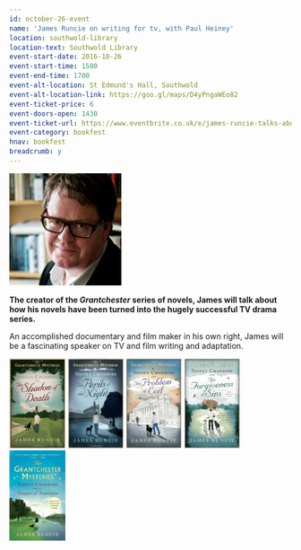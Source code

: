 ```yaml
---
id: october-26-event
name: 'James Runcie on writing for tv, with Paul Heiney'
location: southwold-library
location-text: Southwold Library
event-start-date: 2016-10-26
event-start-time: 1500
event-end-time: 1700
event-alt-location: St Edmund's Hall, Southwold
event-alt-location-link: https://goo.gl/maps/D4yPngaWEo82
event-ticket-price: 6
event-doors-open: 1430
event-ticket-url: https://www.eventbrite.co.uk/e/james-runcie-talks-about-writing-for-tv-tickets-26051152699
event-category: bookfest
hnav: bookfest
breadcrumb: y
---
```


<img src="/images/article/bookfest-james-runcie-r.jpg" class="custom-br-50 {% include /c/img-float-right.html %}" />

<p class="mt0"><strong>The creator of the <cite>Grantchester</cite> series of novels, James will talk about how his novels have been turned into the hugely successful TV drama series.</strong></p>

An accomplished documentary and film maker in his own right, James will be a fascinating speaker on TV and film writing and adaptation.

<img src="/images/article/james-runcie-sidney-chambers-and-the-shadow-of-death.jpg" alt="Sidney Chambers and The Shadow of Death by James Runcie" class="{% include /c/img-float-left.html %}" />

<img src="/images/article/james-runcie-and-the-perils-of-the-night.jpg" alt="Sidney Chambers and The Perils of the Night" class="{% include /c/img-float-left.html %}" />

<img src="/images/article/james-runcie-sidney-chambers-and-the-problem-of-evil.jpg" alt="Sidney Chambers and The Problem of Evil by James Runcie" class="{% include /c/img-float-left.html %}" />

<img src="/images/article/james-runcie-sidney-chambers-and-the-forgiveness-of-sins.jpg" alt="Sidney Chambers and The Forgiveness of Sins by James Runcie" class="{% include /c/img-float-left.html %}" />

<img src="/images/article/james-runcie-sidney-chambers-and-the-dangers-of-temptation.jpg" alt="Sidney Chambers and The Dangers of Temptation by James Runcie" class="{% include /c/img-float-left.html %}" />
